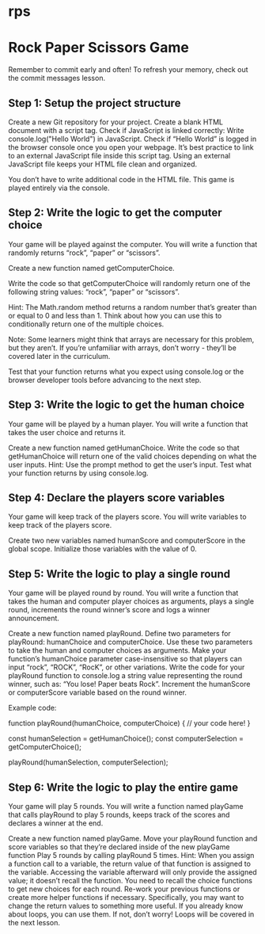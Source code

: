 # rps
<h1>Rock Paper Scissors Game</h1>

Remember to commit early and often! To refresh your memory, check out the commit messages lesson.

<h2>Step 1: Setup the project structure</h2>

Create a new Git repository for your project.
Create a blank HTML document with a script tag.
Check if JavaScript is linked correctly:
Write console.log("Hello World") in JavaScript.
Check if “Hello World” is logged in the browser console once you open your webpage.
It’s best practice to link to an external JavaScript file inside this script tag. Using an external JavaScript file keeps your HTML file clean and organized.

You don’t have to write additional code in the HTML file. This game is played entirely via the console.

<h2>Step 2: Write the logic to get the computer choice</h2>
<p>Your game will be played against the computer. You will write a function that randomly returns “rock”, “paper” or “scissors”.</p>

<p>Create a new function named getComputerChoice.</p>
<p>Write the code so that getComputerChoice will randomly return one of the following string values: “rock”, “paper” or “scissors”.</p>
<p>Hint: The Math.random method returns a random number that’s greater than or equal to 0 and less than 1. Think about how you can use this to conditionally return one of the multiple choices.</p>
<p>Note: Some learners might think that arrays are necessary for this problem, but they aren’t. If you’re unfamiliar with arrays, don’t worry - they’ll be covered later in the curriculum.</p>
<p>Test that your function returns what you expect using console.log or the browser developer tools before advancing to the next step.</p>

<h2>Step 3: Write the logic to get the human choice</h2>
Your game will be played by a human player. You will write a function that takes the user choice and returns it.

Create a new function named getHumanChoice.
Write the code so that getHumanChoice will return one of the valid choices depending on what the user inputs.
Hint: Use the prompt method to get the user’s input.
Test what your function returns by using console.log.

<h2>Step 4: Declare the players score variables</h2>
Your game will keep track of the players score. You will write variables to keep track of the players score.

Create two new variables named humanScore and computerScore in the global scope.
Initialize those variables with the value of 0.

<h2>Step 5: Write the logic to play a single round</h2>
Your game will be played round by round. You will write a function that takes the human and computer player choices as arguments, plays a single round, increments the round winner’s score and logs a winner announcement.

Create a new function named playRound.
Define two parameters for playRound: humanChoice and computerChoice. Use these two parameters to take the human and computer choices as arguments.
Make your function’s humanChoice parameter case-insensitive so that players can input “rock”, “ROCK”, “RocK”, or other variations.
Write the code for your playRound function to console.log a string value representing the round winner, such as: “You lose! Paper beats Rock”.
Increment the humanScore or computerScore variable based on the round winner.

Example code:

function playRound(humanChoice, computerChoice) {
  // your code here!
}

const humanSelection = getHumanChoice();
const computerSelection = getComputerChoice();

playRound(humanSelection, computerSelection);

<h2>Step 6: Write the logic to play the entire game</h2>
Your game will play 5 rounds. You will write a function named playGame that calls playRound to play 5 rounds, keeps track of the scores and declares a winner at the end.

Create a new function named playGame.
Move your playRound function and score variables so that they’re declared inside of the new playGame function
Play 5 rounds by calling playRound 5 times.
Hint: When you assign a function call to a variable, the return value of that function is assigned to the variable. Accessing the variable afterward will only provide the assigned value; it doesn’t recall the function. You need to recall the choice functions to get new choices for each round.
Re-work your previous functions or create more helper functions if necessary. Specifically, you may want to change the return values to something more useful.
If you already know about loops, you can use them. If not, don’t worry! Loops will be covered in the next lesson.